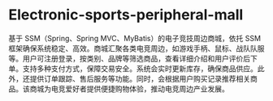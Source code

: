 # Electronic-sports-peripheral-mall
基于 SSM（Spring、Spring MVC、MyBatis）的电子竞技周边商城，依托 SSM 框架确保系统稳定、高效。商城汇聚各类电竞周边，如游戏手柄、鼠标、战队队服等。用户可注册登录，按类别、品牌等筛选商品，查看详细介绍和用户评价后下单。支持多种支付方式，保障交易安全。系统会实时更新库存，确保商品供应。此外，还提供订单跟踪、售后服务等功能。同时，会根据用户购买记录推荐相关商品。该商城为电竞爱好者提供便捷购物体验，推动电竞周边产业发展。 
